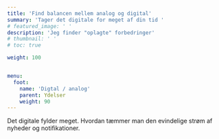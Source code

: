 ```yaml
---
title: 'Find balancen mellem analog og digital'
summary: 'Tager det digitale for meget af din tid '
# featured_image: ' '
description: 'Jeg finder "oplagte" forbedringer'
# thumbnail: ' '
# toc: true

weight: 100


menu:
  foot:
    name: 'Digtal / analog' 
    parent: Ydelser
    weight: 90
---
```


Det digitale fylder meget. Hvordan tæmmer man den evindelige strøm af nyheder og notifikationer.

